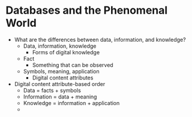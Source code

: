 # Databases and the Phenomenal World
- What are the differences between data, information, and knowledge? 
	- Data, information, knowledge
		- Forms of digital knowledge
	- Fact
		- Something that can be observed
	- Symbols, meaning, application
		- Digital content attributes
- Digital content attribute-based order
	- Data = facts + symbols
	- Information = data + meaning
	- Knowledge = information + application
	- 